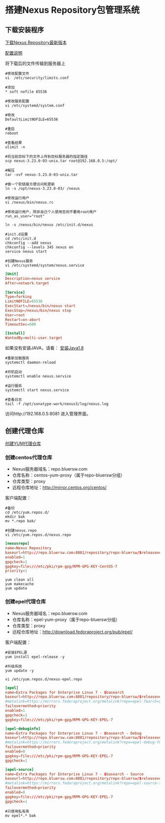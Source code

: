 # 搭建Nexus Repository包管理系统

## 下载安装程序

[下载Nexus Repository最新版本](https://www.sonatype.com/download-oss-sonatype)

[配置说明](https://help.sonatype.com/repomanager3)

将下载后的文件传输到服务器上

```shell
#修改配置文件
vi  /etc/security/limits.conf

#添加
* soft nofile 65536

#修改服务配置
vi /etc/systemd/system.conf

#修改
DefaultLimitNOFILE=65536

#重启
reboot

#查看结果
ulimit -n

#将当前目标下的文件上传到目标服务器的指定路径
scp nexus-3.23.0-03-unix.tar root@192.168.0.5:/opt/

#解压
tar -xvf nexus-3.23.0-03-unix.tar

#做一个软链接方便访问和更新
ln -s /opt/nexus-3.23.0-03/ /nexus

#修改运行用户
vi /nexus/bin/nexus.rc

#修改运行用户，除非自己个人使用否则不要用root用户
run_as_user="root"

ln -s /nexus/bin/nexus /etc/init.d/nexus

#init.d设置
cd /etc/init.d
chkconfig --add nexus
chkconfig --levels 345 nexus on
service nexus start

#创建Nexus服务
vi /etc/systemd/system/nexus.service
```

```conf
[Unit]
Description=nexus service
After=network.target
  
[Service]
Type=forking
LimitNOFILE=65536
ExecStart=/nexus/bin/nexus start
ExecStop=/nexus/bin/nexus stop
User=root
Restart=on-abort
TimeoutSec=600
  
[Install]
WantedBy=multi-user.target
```

如果没有安装JAVA，请看：
[安装Java1.8](Install-Java-18.md)

```shell
#重新加载服务
systemctl daemon-reload

#开机启动
systemctl enable nexus.service

#运行服务
systemctl start nexus.service

#查看日志
tail -f /opt/sonatype-work/nexus3/log/nexus.log
```

访问http://192.168.0.5:8081 进入管理界面。

## 创建代理仓库

[创建YUM代理仓库](https://help.sonatype.com/repomanager3/formats/yum-repositories)

### 创建centos代理仓库

- Nexus服务器域名：repo.bluersw.com
- 仓库名称：centos-yum-proxy（属于repo-bluersw分组）
- 仓库类型：proxy
- 远程仓库地址：http://mirror.centos.org/centos/

客户端配置：

```shell
#备份
cd /etc/yum.repos.d/
mkdir bak
mv *.repo bak/

#创建nexus.repo
vi /etc/yum.repos.d/nexus.repo
```

```conf
[nexusrepo]
name=Nexus Repository
baseurl=http://repo.bluersw.com:8081/repository/repo-bluersw/$releasever/os/$basearch/
enabled=1
gpgcheck=1
gpgkey=file:///etc/pki/rpm-gpg/RPM-GPG-KEY-CentOS-7
priority=1
```

```shell
yum clean all
yum makecache
yum update
```

### 创建epel代理仓库

- Nexus服务器域名：repo.bluersw.com
- 仓库名称：epel-yum-proxy（属于repo-bluersw分组）
- 仓库类型：proxy
- 远程仓库地址：http://download.fedoraproject.org/pub/epel/

客户端配置：

```shell
#安装EPEL源
yum install epel-release -y

#升级系统
yum update -y

vi /etc/yum.repos.d/nexus-epel.repo
```

```conf
[epel]
name=Extra Packages for Enterprise Linux 7 - $basearch
baseurl=http://repo.bluersw.com:8081/repository/repo-bluersw/$releasever/$basearch
#metalink=https://mirrors.fedoraproject.org/metalink?repo=epel-7&arch=$basearch&infra=$infra&content=$contentdir
failovermethod=priority
enabled=1
gpgcheck=1
gpgkey=file:///etc/pki/rpm-gpg/RPM-GPG-KEY-EPEL-7

[epel-debuginfo]
name=Extra Packages for Enterprise Linux 7 - $basearch - Debug
baseurl=http://repo.bluersw.com:8081/repository/repo-bluersw/$releasever/$basearch/debug
#metalink=https://mirrors.fedoraproject.org/metalink?repo=epel-debug-7&arch=$basearch&infra=$infra&content=$contentdir
failovermethod=priority
enabled=0
gpgkey=file:///etc/pki/rpm-gpg/RPM-GPG-KEY-EPEL-7
gpgcheck=1

[epel-source]
name=Extra Packages for Enterprise Linux 7 - $basearch - Source
baseurl=http://repo.bluersw.com:8081/repository/repo-bluersw/$releasever/$basearch/SRPMS
#metalink=https://mirrors.fedoraproject.org/metalink?repo=epel-source-7&arch=$basearch&infra=$infra&content=$contentdir
failovermethod=priority
enabled=0
gpgkey=file:///etc/pki/rpm-gpg/RPM-GPG-KEY-EPEL-7
gpgcheck=1
```

```shell
#只使用私有库
mv epel*.* bak
```
